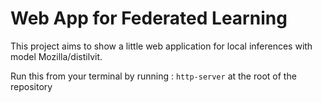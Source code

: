 # Web App for Federated Learning

This project aims to show a little web application for local inferences with model Mozilla/distilvit.

Run this from your terminal by running : `http-server` at the root of the repository
